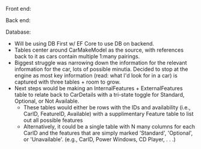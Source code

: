 Front end:

Back end:

Database:
- Will be using DB First w/ EF Core to use DB on backend.
- Tables center around CarMakeModel as the source, with references back to it as cars contain multiple 1:many pairings.
- Biggest struggle was narrowing down the information for the relevant information for the car, lots of possible minutia. Decided to stop at the engine as most key information (read: what I'd look for in a car) is captured with three tables + room to grow.
- Next steps would be making an InternalFeatures + ExternalFeatures table to relate back to CarDetails with a tri-state toggle for Standard, Optional, or Not Available. 
    - These tables would either be rows with the IDs and availability (i.e., CarID, FeatureID, Available) with a supplimentary Feature table to list out all possible features
    - Alternatively, it could be a single table with N many columns for each CarID and the features that are simply marked 'Standard', 'Optional', or 'Unavailable'. (e.g., CarID, Power Windows, CD Player, . . .)